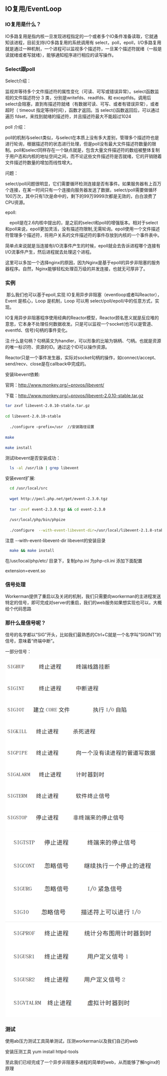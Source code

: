 
## IO复用/EventLoop

### IO复用是什么？

IO多路复用是指内核一旦发现进程指定的一个或者多个IO条件准备读取，它就通知该进程，目前支持I/O多路复用的系统调用有 select，poll，epoll，I/O多路复用就是通过一种机制，一个进程可以监视多个描述符，一旦某个描述符就绪（一般是读就绪或者写就绪），能够通知程序进行相应的读写操作。

### Select跟poll

Select介绍：

监视并等待多个文件描述符的属性变化（可读、可写或错误异常）。select函数监视的文件描述符分 3 类，分别是writefds、readfds、和 exceptfds。调用后 select会阻塞，直到有描述符就绪（有数据可读、可写、或者有错误异常），或者超时（ timeout 指定等待时间），函数才返回。当 select()函数返回后，可以通过遍历 fdset，来找到就绪的描述符，并且描述符最大不能超过1024

poll 介绍：

poll的机制与select类似，与select在本质上没有多大差别，管理多个描述符也是进行轮询，根据描述符的状态进行处理，但是poll没有最大文件描述符数量的限制。poll和select同样存在一个缺点就是，包含大量文件描述符的数组被整体复制于用户态和内核的地址空间之间，而不论这些文件描述符是否就绪，它的开销随着文件描述符数量的增加而线性增大。

 问题：

select/poll问题很明显，它们需要循环检测连接是否有事件。如果服务器有上百万个连接，在某一时间只有一个连接向服务器发送了数据，select/poll需要做循环100万次，其中只有1次是命中的，剩下的99万9999次都是无效的，白白浪费了CPU资源。

 epoll:

　epoll是在2.6内核中提出的，是之前的select和poll的增强版本。相对于select和poll来说，epoll更加灵活，没有描述符限制,无需轮询。epoll使用一个文件描述符管理多个描述符，将用户关系的文件描述符的事件存放到内核的一个事件表中。

简单点来说就是当连接有I/O流事件产生的时候，epoll就会去告诉进程哪个连接有I/O流事件产生，然后进程就去处理这个进程。

 这里可以多加一个选择nginx的原因，因为Nginx是基于epoll的异步非阻塞的服务器程序。自然，Nginx能够轻松处理百万级的并发连接，也就无可厚非了。

### 实例

​    那么我们也可以基于epoll,实现 IO复用异步非阻塞（eventloop或者叫Reactor），Event 是核心，Loop 是机制，Loop 可以用 select/poll/epoll/中的任意方式，实现。

IO复用异步非阻塞程序使用经典的Reactor模型，Reactor顾名思义就是反应堆的意思，它本身不处理任何数据收发。只是可以监视一个socket(也可以是管道、eventfd、信号)句柄的事件变化。

注:什么是句柄？句柄英文为handler，可以形象的比喻为锅柄、勺柄。也就是资源的唯一标识符、资源的ID。通过这个ID可以操作资源。

Reactor只是一个事件发生器，实际对socket句柄的操作，如connect/accept、send/recv、close是在callback中完成的。

安装libevent依赖:

官网：http://www.monkey.org/~provos/libevent/

下载：http://www.monkey.org/~provos/libevent-2.0.10-stable.tar.gz

``` sh
tar zxvf libevent-2.0.10-stable.tar.gz

cd libevent-2.0.10-stable

  ./configure –prefix=/usr  //安装路径设置

make

make install
```

测试libevent是否安装成功：

``` sh
  ls -al /usr/lib | grep libevent
```

安装event扩展:

``` sh
  cd /usr/local/src

  wget http://pecl.php.net/get/event-2.3.0.tgz

  tar -zxvf event-2.3.0.tgz && cd event-2.3.0

  /usr/local/php/bin/phpize

  ./configure  --with-event-libevent-dir=/usr/local/libevent-2.1.8-stable/   

```
注意 --with-event-libevent-dir  libevent的安装目录

``` sh
  make && make install	
```

在/usr/local/php/etc/ 目录下，复制php.ini 为php-cli.ini 添加下面配置	

extension=event.so

### 信号处理

Workerman提供了重启以及关闭的机制，我们只需要向workerman的主进程发送特定的信号，即可完成对server的重启，我们的web服务如果想实现也可以，大概给个代码思路

### 那什么是信号呢？

信号的名字都以“SIG”开头，比如我们最熟悉的Ctrl+C就是一个名字叫“SIGINT”的信号，意味着“终端中断”。

一部分信号：

![](../../assets/images/2021-05-15-23-09-41.png)
![](../../assets/images/2021-05-15-23-09-55.png)

### 测试

使用ab压力测试工具简单测试，压测workerman以及我们自己的web

安装压测工具 yum  install httpd-tools

   至此我们已经完成了一个异步非阻塞多进程的简单的web，从而能够了解nginx的原理
